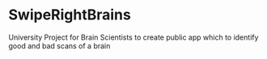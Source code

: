 # SwipeRightBrains

University Project for Brain Scientists to create public app which to identify good and bad scans of a brain